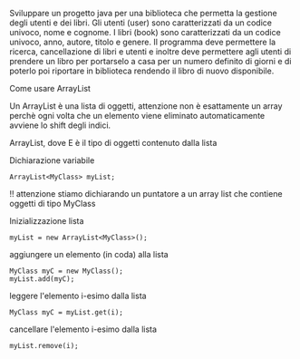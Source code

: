 Sviluppare un progetto java per una biblioteca che permetta la gestione degli utenti e dei libri. Gli utenti (user) sono caratterizzati da un codice univoco, nome e cognome. I libri (book) sono caratterizzati da un codice univoco, anno, autore, titolo e genere. Il programma deve permettere la ricerca, cancellazione di libri e utenti e inoltre deve permettere agli utenti di prendere un libro per portarselo a casa per un numero definito di giorni e di poterlo poi riportare in biblioteca rendendo il libro di nuovo disponibile.



Come usare ArrayList

Un ArrayList è una lista di oggetti, attenzione non è esattamente un array perchè ogni volta che un elemento viene eliminato automaticamente avviene lo shift degli indici.

ArrayList<E>, dove E è il tipo di oggetti contenuto dalla lista

Dichiarazione variabile

    ArrayList<MyClass> myList; 

!! attenzione stiamo dichiarando un puntatore a un array list che contiene oggetti di tipo MyClass

Inizializzazione lista

    myList = new ArrayList<MyClass>();

aggiungere un elemento (in coda) alla lista

    MyClass myC = new MyClass();
    myList.add(myC);

leggere l'elemento i-esimo dalla lista

    MyClass myC = myList.get(i);

cancellare l'elemento i-esimo dalla lista

    myList.remove(i);
